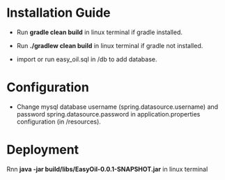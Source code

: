 
Installation Guide
==================

* Run **gradle clean build** in linux terminal if gradle installed.

* Run **./gradlew clean build** in linux terminal  if gradle not installed.

* import or run easy_oil.sql in /db to add database.

Configuration
=============

* Change mysql database username (spring.datasource.username) and password 
spring.datasource.password in application.properties configuration (in /resources).


Deployment
==========

Rnn **java -jar build/libs/EasyOil-0.0.1-SNAPSHOT.jar** in linux terminal
